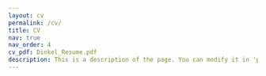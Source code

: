 ```yaml
---
layout: cv
permalink: /cv/
title: CV
nav: true
nav_order: 4
cv_pdf: Dinkel_Resume.pdf
description: This is a description of the page. You can modify it in 'pages/_cv.md'. You can also change or remove the top pdf download button.
---
```

